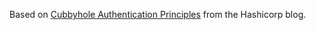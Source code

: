 Based on [Cubbyhole Authentication Principles](https://hashicorp.com/blog/vault-cubbyhole-principles.html) from the Hashicorp blog.
